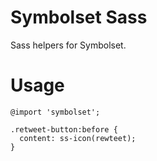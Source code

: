# Symbolset Sass

Sass helpers for Symbolset.

# Usage

    @import 'symbolset';
    
    .retweet-button:before {
      content: ss-icon(rewteet);
    }
